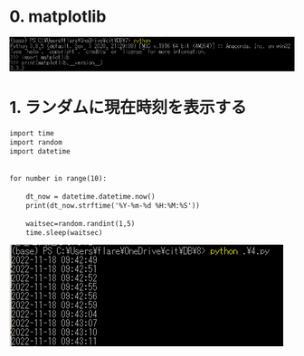 # 0. matplotlib

<img src="matplotlib.png">

# 1. ランダムに現在時刻を表示する

```
import time
import random
import datetime


for number in range(10):

	dt_now = datetime.datetime.now()
	print(dt_now.strftime('%Y-%m-%d %H:%M:%S'))

	waitsec=random.randint(1,5)
	time.sleep(waitsec)
```

<img src="1.png">
